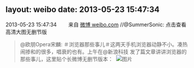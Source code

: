 layout: weibo
date: 2013-05-23 15:47:34
---
2013-05-23 15:47:34  &nbsp;&nbsp;&nbsp;&nbsp;&nbsp;&nbsp; 来自 <a href="http://weibo.com/" rel="nofollow">微博 weibo.com</a>
//@SummerSonic: 点击查看高清大图无删节版
>  @欧朋Opera宋麟: ＃浏览器那些事儿＃这两天手机浏览器动静不小。凑热闹掺和的很多，唱衰的也有。上午在@新浪科技 发了篇文章讲讲浏览器的那些事儿，这里贴个长微博无删节版本： ​​​
>  ![图片](https://ww1.sinaimg.cn/large/7162f613jw1e4y7regf1hj21af9ckkjn.jpg)
